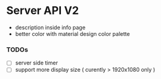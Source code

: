 # Server API V2
- description inside info page
- better color with material design color palette

### TODOs
- [ ] server side timer
- [ ] support more display size ( curently > 1920x1080 only )
